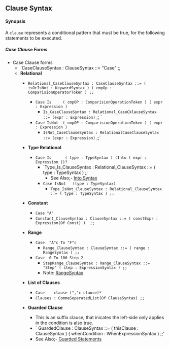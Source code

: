 ## Clause Syntax

#### Synopsis

A `clause` represents a conditional pattern that must be true, for the following statements to be executed.



##### Case Clause Forms
* Case Clause forms
  * `CaseClauseSyntax : ClauseSyntax ::= "Case" ;;
  * **Relational**    
    * `Relational_CaseClauseSyntax : CaseClauseSyntax ::= ( isOrIsNot : KeywordSyntax ) ( cmpOp : ComparisionOperatorToken ) ;; `     
      * `Case Is     ( cmpOP : ComparisionOperationToken ) ( expr : Expression )`    
        * `Is_CaseClauseSyntax : Relational_CaseCklauseSyntax ::= (expr : Expression)` ;; `
      * `Case IsNot  ( cmpOP : ComparisionOperationToken ) ( expr : Expression )`
        * `IsNot_CaseClauseSyntax : RelationalCaseClauseSyntax ::= (expr : Expression)` ;;`    
    * **Type Relational**    
      * `Case Is      ( type : TypeSyntax ) (Into ( expr : Expression ))?`
        * `Type_Is_ClauseSyntax : Relational_ClauseSyntax ::= ( type : TypeSyntax ) ;;    
          * See Also;- [Into Syntax]()    
        * `Case IsNot   (type : TypeSyntax)`   
          * `Type_IsNot_ClauseSyntax : Relational_ClauseSyntax ::= ( type : TypeSyntax ) ;;`    

    * **Constant**
      * `Case "A"`
      * `Constant_ClauseSyntax : ClauseSyntax ::= ( constExpr : Expression(Of Const) )  ;; `    

    * **Range**
      * `Case  "A"c To "F"c`    
        * `Range_ClauseSyntax : ClauseSyntax ::= ( range : RangeSyntax ) ;; `
      * `Case  0 To 100 Step 2`    
        * `StepRange_ClauseSyntax : Range_ClauseSyntax ::= "Step" ( step : ExpressionSyntax ) ;; `
        * Note: [RangeSyntax](RangeExpression.md)   
        
    * **List of Clauses**
      * `Case    clause (","c clause)*`    
      * `Clauses : CommaSeperatedList(Of ClauseSyntax) ;;`    

    * **Guarded Clause**    
      * This is an suffix clause, that inicates the left-side only applies in the condition is also true.
      * ` GuardedClause  : ClauseSyntax ::= ( thisClause : ClauseSyntax ) ( whenCondition : WhenExpressionSyntax ) ;;'
      * See Also;- [Guarded Statements](GuardedStatements.md)